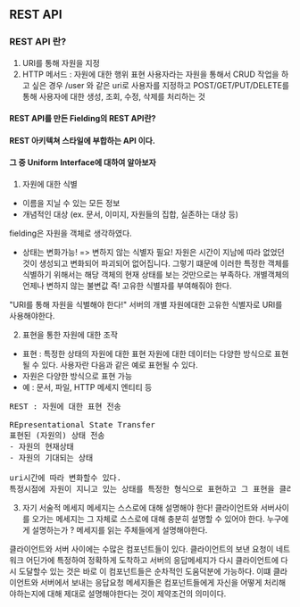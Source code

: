## REST API

### REST API 란?

1. URI를 통해 자원을 지정
2. HTTP 메서드 : 자원에 대한 행위 표현
   사용자라는 자원을 통해서 CRUD 작업을 하고 싶은 경우 /user 와 같은 uri로 사용자를 지정하고 POST/GET/PUT/DELETE를 통해 사용자에 대한 생성, 조회, 수정, 삭제를 처리하는 것

#### REST API를 만든 Fielding의 REST API란?

#### REST 아키텍쳐 스타일에 부합하는 API 이다.

#### 그 중 Uniform Interface에 대하여 알아보자

1. 자원에 대한 식별

- 이름을 지닐 수 있는 모든 정보
- 개념적인 대상 (ex. 문서, 이미지, 자원들의 집합, 실존하는 대상 등)

fielding은 자원을 객체로 생각하였다.

- 상태는 변화가능! => 변하지 않는 식별자 필요!
  자원은 시간이 지남에 따라 없었던 것이 생성되고 변화되어 파괴되어 없어집니다. 그렇기 떄문에 이러한 특정한 객체를 식별하기 위해서는 해당 객체의 현재 상태를 보는 것만으로는 부족하다. 개별객체의 언제나 변하지 않는 불변값 즉! 고유한 식별자를 부여해줘야 한다.

"URI를 통해 자원을 식별해야 한다!"
서버의 개별 자원에대한 고유한 식별자로 URI를 사용해야한다.

2. 표현을 통한 자원에 대한 조작

- 표현 : 특정한 상태의 자원에 대한 표현
  자원에 대한 데이터는 다양한 방식으로 표현될 수 있다.
  사용자란 다음과 같은 예로 표현될 수 있다.
- 자원은 다양한 방식으로 표현 가능
- 예 : 문서, 파일, HTTP 메세지 엔티티 등

<pre>
REST : 자원에 대한 표현 전송

REpresentational State Transfer
표현된 (자원의) 상태 전송
- 자원의 현재상태 
- 자원의 기대되는 상태

uri시간에 따라 변화할수 있다.
특정시점에 자원이 지니고 있는 상태를 특정한 형식으로 표현하고 그 표현을 클라이언트와 서버가 서로에게 전송하는 것이라고 말할수 있다.
</pre>

3. 자기 서술적 메세지
   메세지는 스스로에 대해 설명해야 한다!
   클라이언트와 서버사이를 오가는 메세지는 그 자체로 스스로에 대해 충분히 설명할 수 있어야 한다.
   누구에게 설명하는가 ? 메세지를 읽는 주체들에게 설명해야한다.

클라이언트와 서버 사이에는 수많은 컴포넌트들이 있다.
클라이언트의 보낸 요청이 네트워크 어딘가에 특정하여 정확하게 도착하고 서버의 응답메세지가 다시 클라이언트에 다시 도달할수 있는 것은 바로
이 컴포넌트들은 순차적인 도움덕분에 가능하다. 이떄 클라이언트와 서버에서 보내는 응답요청 메세지들은 컴포넌트들에게 자신을 어떻게 처리해야하는지에 대해 제대로 설명해야한다는 것이 제약조건의 의미이다.
